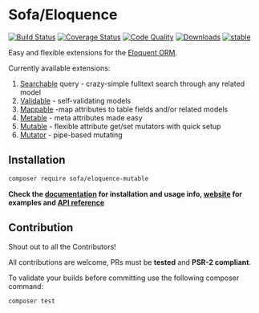 # Sofa/Eloquence

[![Build Status](https://travis-ci.org/jarektkaczyk/eloquence-mutable.svg)](https://travis-ci.org/jarektkaczyk/eloquence-mutable) [![Coverage Status](https://coveralls.io/repos/jarektkaczyk/eloquence-mutable/badge.svg)](https://coveralls.io/r/jarektkaczyk/eloquence-mutable) [![Code Quality](https://scrutinizer-ci.com/g/jarektkaczyk/eloquence-mutable/badges/quality-score.png)](https://scrutinizer-ci.com/g/jarektkaczyk/eloquence-mutable) [![Downloads](https://poser.pugx.org/sofa/eloquence-mutable/downloads)](https://packagist.org/packages/sofa/eloquence-mutable) [![stable](https://poser.pugx.org/sofa/eloquence-mutable/v/stable.svg)](https://packagist.org/packages/sofa/eloquence-mutable)

Easy and flexible extensions for the [Eloquent ORM](https://laravel.com/docs/eloquent).

Currently available extensions:

1. [Searchable](https://github.com/jarektkaczyk/eloquence-base) query - crazy-simple fulltext search through any related model 
1. [Validable](https://github.com/jarektkaczyk/eloquence-validable) - self-validating models
2. [Mappable](https://github.com/jarektkaczyk/eloquence-mappable) -map attributes to table fields and/or related models
3. [Metable](https://github.com/jarektkaczyk/eloquence-metable) - meta attributes made easy
4. [Mutable](https://github.com/jarektkaczyk/eloquence-mutable) - flexible attribute get/set mutators with quick setup 
5. [Mutator](https://github.com/jarektkaczyk/eloquence-mutable) - pipe-based mutating

## Installation

```bash
composer require sofa/eloquence-mutable
```

**Check the [documentation](https://github.com/jarektkaczyk/eloquence/wiki) for installation and usage info, [website](http://softonsofa.com/tag/eloquence/) for examples and [API reference](http://jarektkaczyk.github.io/eloquence-api)**

## Contribution

Shout out to all the Contributors!

All contributions are welcome, PRs must be **tested** and **PSR-2 compliant**.

To validate your builds before committing use the following composer command:
```bash
composer test
```
